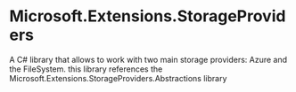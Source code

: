 # Microsoft.Extensions.StorageProviders
A C# library that allows to work with two main storage providers: Azure and the FileSystem. this library references the Microsoft.Extensions.StorageProviders.Abstractions library
